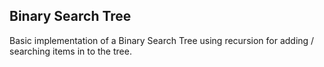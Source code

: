 ## Binary Search Tree

Basic implementation of a Binary Search Tree using recursion for adding / searching items
in to the tree.

